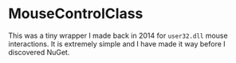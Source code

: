 # MouseControlClass
This was a tiny wrapper I made back in 2014 for `user32.dll` mouse interactions. It is extremely simple and I have made it way before I discovered NuGet.
